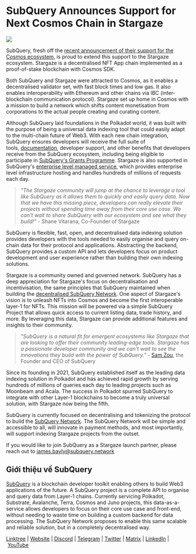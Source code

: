 # SubQuery Announces Support for Next Cosmos Chain in Stargaze

![](https://miro.medium.com/max/1400/0*ptXIrHt5uaMl_VGU)

SubQuery, fresh off the [recent announcement of their support for the Cosmos ecosystem](./20220609-juno-cosmos.md), is proud to extend this support to the Stargaze ecosystem. Stargaze is a decentralised NFT App chain implemented as a proof-of-stake blockchain with Cosmos SDK.

Both SubQuery and Stargaze were attracted to Cosmos, as it enables a decentralised validator set, with fast block times and low gas. It also enables interoperability with Ethereum and other chains via IBC (inter-blockchain communication protocol). Stargaze set up home in Cosmos with a mission to build a network which shifts content monetisation from corporations to the actual people creating and curating content.

Although SubQuery laid foundations in the Polkadot world, it was built with the purpose of being a universal data indexing tool that could easily adapt to the multi-chain future of Web3. With each new chain integration, SubQuery ensures developers will receive the full suite of tools, [documentation](https://academy.subquery.network/), developer support, and other benefits that developers receive from the SubQuery ecosystem, including being eligible to participate in [SubQuery's Grants Programme](https://subquery.network/grants). Stargaze is also supported in SubQuery's [enterprise level managed service](https://subquery.network/managedservices), which provides enterprise level infrastructure hosting and handles hundreds of millions of requests each day.

> _"The Stargaze community will jump at the chance to leverage a tool like SubQuery as it allows them to quickly and easily query data. Now that we have this missing piece, developers can really elevate their projects without spending time away from their core use case. We can't wait to share SubQuery with our ecosystem and see what they build!"_ - Shane Vitarana, Co-Founder of Stargaze

SubQuery is flexible, fast, open, and decentralised data indexing solution provides developers with the tools needed to easily organise and query on-chain data for their protocol and applications. Abstracting the backend, SubQuery provides a custom API and lets developers focus on product development and user experience rather than building their own indexing solutions.

Stargaze is a community owned and governed network. SubQuery has a deep appreciation for Stargaze's focus on decentralisation and incentivisation, the same principles that SubQuery maintained when building the [decentralised SubQuery Network](./20211125-subquery-network-acala.md). One aspect of Stargaze's vision is to unleash NFTs into Cosmos and become the first interoperable layer-1 for NFTs. This mission will be powered via a simple SubQuery Project that allows quick access to current listing data, trade history, and more. By leveraging this data, Stargaze can provide additional features and insights to their community.

> _"SubQuery is a natural fit for emergent ecosystems like Stargaze that are looking to offer their community leading-edge tools. Stargaze has a passionate developer community and we can't wait to see the innovations they build with the power of SubQuery."_ - [Sam Zou](https://twitter.com/zoujialiu), the Founder and CEO of SubQuery

Since its founding in 2021, SubQuery established itself as the leading data indexing solution in Polkadot and has achieved rapid growth by serving hundreds of millions of queries each day to leading projects such as Moonbeam and Acala. The success in Polkadot spurred SubQuery to integrate with other Layer-1 blockchains to become a truly universal solution, with Stargaze now being the fifth.

SubQuery is currently focused on decentralising and tokenizing the protocol to build the [SubQuery Network](https://subquery.network/network). The SubQuery Network will be simple and accessible to all, will innovate in payment methods, and most importantly, will support indexing Stargaze projects from the outset.

If you would like to join SubQuery as a Stargaze launch partner, please reach out to james.bayly@subquery.network

## Giới thiệu về SubQuery

[SubQuery](https://subquery.network/) is a blockchain developer toolkit enabling others to build Web3 applications of the future. A SubQuery project is a complete API to organise and query data from Layer-1 chains. Currently servicing Polkadot, Substrate, Avalanche, Terra, Cosmos and Juno projects, this data-as-a-service allows developers to focus on their core use case and front-end, without needing to waste time on building a custom backend for data processing. The SubQuery Network proposes to enable this same scalable and reliable solution, but in a completely decentralised way.

​​[Linktree](https://linktr.ee/subquerynetwork) | [Website](https://subquery.network/) | [Discord](https://discord.com/invite/78zg8aBSMG) | [Telegram](https://t.me/subquerynetwork) | [Twitter](https://twitter.com/subquerynetwork) | [Matrix](https://matrix.to/#/#subquery:matrix.org) | [LinkedIn](https://www.linkedin.com/company/subquery) | [YouTube](https://www.youtube.com/channel/UCi1a6NUUjegcLHDFLr7CqLw)
